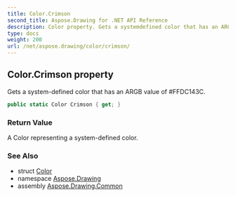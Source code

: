 ```yaml
---
title: Color.Crimson
second_title: Aspose.Drawing for .NET API Reference
description: Color property. Gets a systemdefined color that has an ARGB value of FFDC143C
type: docs
weight: 200
url: /net/aspose.drawing/color/crimson/
---
```

## Color.Crimson property

Gets a system-defined color that has an ARGB value of #FFDC143C.

```csharp
public static Color Crimson { get; }
```

### Return Value

A Color representing a system-defined color.

### See Also

* struct [Color](../)
* namespace [Aspose.Drawing](../../color/)
* assembly [Aspose.Drawing.Common](../../../)


